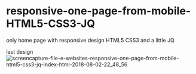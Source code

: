 # responsive-one-page-from-mobile-HTML5-CSS3-JQ
only home page with responsive design HTML5 CSS3 and a little JQ


last design
![screencapture-file-e-websites-responsive-one-page-from-mobile-html5-css3-jq-index-html-2018-08-02-22_48_56](https://user-images.githubusercontent.com/38791036/43610476-834662d4-96a6-11e8-983c-629c3aaff1da.jpg)

